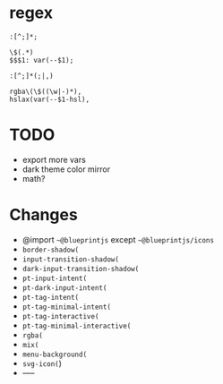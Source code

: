 # regex
```regex
:[^;]*;

\$(.*)
$$$1: var(--$1);

:[^;]*(;|,)

rgba\(\$((\w|-)*),
hslax(var(--$1-hsl),
```


# TODO
- export more vars
- dark theme color mirror
- math?

# Changes
- @import `~@blueprintjs` except `~@blueprintjs/icons`
- `border-shadow(`
- `input-transition-shadow(`
- `dark-input-transition-shadow(`
- `pt-input-intent(`
- `pt-dark-input-intent(`
- `pt-tag-intent(`
- `pt-tag-minimal-intent(`
- `pt-tag-interactive(`
- `pt-tag-minimal-interactive(`
- `rgba(`
- `mix(`
- `menu-background(`
- `svg-icon(`)
- –––
